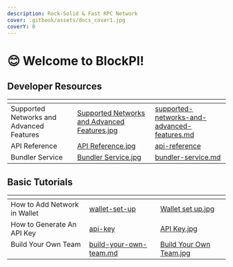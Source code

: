 ```yaml
---
description: Rock-Solid & Fast RPC Network
cover: .gitbook/assets/docs_cover1.jpg
coverY: 0
---
```


# 😊 Welcome to BlockPI!

## Developer Resources

<table data-view="cards"><thead><tr><th valign="top"></th><th data-hidden data-card-cover data-type="files"></th><th data-hidden data-card-target data-type="content-ref"></th></tr></thead><tbody><tr><td valign="top">Supported Networks and Advanced Features</td><td><a href=".gitbook/assets/Supported Networks and Advanced Features.jpg">Supported Networks and Advanced Features.jpg</a></td><td><a href="build/supported-networks-and-advanced-features.md">supported-networks-and-advanced-features.md</a></td></tr><tr><td valign="top">API Reference</td><td><a href=".gitbook/assets/API Reference.jpg">API Reference.jpg</a></td><td><a href="build/api-reference/">api-reference</a></td></tr><tr><td valign="top">Bundler Service</td><td><a href=".gitbook/assets/Bundler Service.jpg">Bundler Service.jpg</a></td><td><a href="build/account-abstraction-erc-4337/bundler-service.md">bundler-service.md</a></td></tr></tbody></table>

## Basic Tutorials

<table data-view="cards"><thead><tr><th valign="top"></th><th data-hidden data-card-target data-type="content-ref"></th><th data-hidden data-card-cover data-type="files"></th></tr></thead><tbody><tr><td valign="top">How to Add Network in Wallet</td><td><a href="basic-tutorials/wallet-set-up/">wallet-set-up</a></td><td><a href=".gitbook/assets/Wallet set up.jpg">Wallet set up.jpg</a></td></tr><tr><td valign="top">How to Generate An API Key</td><td><a href="basic-tutorials/api-key/">api-key</a></td><td><a href=".gitbook/assets/API Key.jpg">API Key.jpg</a></td></tr><tr><td valign="top">Build Your Own Team</td><td><a href="basic-tutorials/team-management/build-your-own-team.md">build-your-own-team.md</a></td><td><a href=".gitbook/assets/Build Your Own Team.jpg">Build Your Own Team.jpg</a></td></tr></tbody></table>


